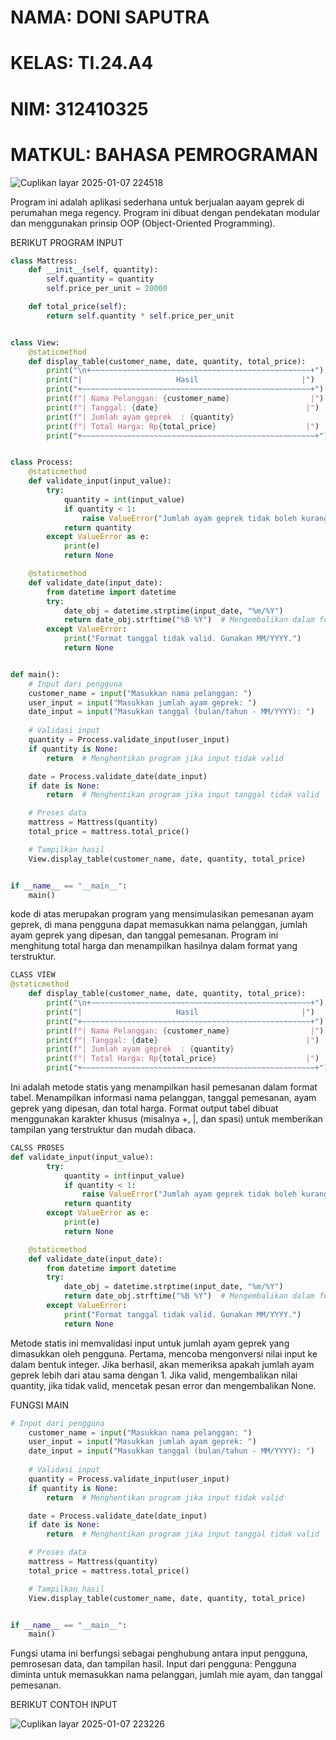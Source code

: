 # NAMA: DONI SAPUTRA
# KELAS: TI.24.A4
# NIM: 312410325
# MATKUL: BAHASA PEMROGRAMAN


![Cuplikan layar 2025-01-07 224518](https://github.com/user-attachments/assets/9680106d-6a73-4dd1-aea7-bf7d7ed83ac5)


Program ini adalah aplikasi sederhana untuk berjualan aayam geprek di perumahan mega regency. Program ini dibuat dengan pendekatan modular dan menggunakan prinsip OOP (Object-Oriented Programming).

BERIKUT PROGRAM INPUT

```python
class Mattress:
    def __init__(self, quantity):
        self.quantity = quantity
        self.price_per_unit = 20000

    def total_price(self):
        return self.quantity * self.price_per_unit


class View:
    @staticmethod
    def display_table(customer_name, date, quantity, total_price):
        print("\n+~~~~~~~~~~~~~~~~~~~~~~~~~~~~~~~~~~~~~~~~~~~~~~~~~+")
        print("|                     Hasil                       |")
        print("+~~~~~~~~~~~~~~~~~~~~~~~~~~~~~~~~~~~~~~~~~~~~~~~~~~~+")
        print(f"| Nama Pelanggan: {customer_name}                  |")
        print(f"| Tanggal: {date}                                 |")
        print(f"| Jumlah ayam geprek  : {quantity}                        |")
        print(f"| Total Harga: Rp{total_price}                    |")
        print("+~~~~~~~~~~~~~~~~~~~~~~~~~~~~~~~~~~~~~~~~~~~~~~~~~~~~+")


class Process:
    @staticmethod
    def validate_input(input_value):
        try:
            quantity = int(input_value)
            if quantity < 1:
                raise ValueError("Jumlah ayam geprek tidak boleh kurang dari 1.")
            return quantity
        except ValueError as e:
            print(e)
            return None

    @staticmethod
    def validate_date(input_date):
        from datetime import datetime
        try:
            date_obj = datetime.strptime(input_date, "%m/%Y")
            return date_obj.strftime("%B %Y")  # Mengembalikan dalam format Bulan Tahun
        except ValueError:
            print("Format tanggal tidak valid. Gunakan MM/YYYY.")
            return None


def main():
    # Input dari pengguna
    customer_name = input("Masukkan nama pelanggan: ")
    user_input = input("Masukkan jumlah ayam geprek: ")
    date_input = input("Masukkan tanggal (bulan/tahun - MM/YYYY): ")
    
    # Validasi input
    quantity = Process.validate_input(user_input)
    if quantity is None:
        return  # Menghentikan program jika input tidak valid

    date = Process.validate_date(date_input)
    if date is None:
        return  # Menghentikan program jika input tanggal tidak valid

    # Proses data
    mattress = Mattress(quantity)
    total_price = mattress.total_price()

    # Tampilkan hasil
    View.display_table(customer_name, date, quantity, total_price)


if __name__ == "__main__":
    main()
```

kode di atas merupakan program yang mensimulasikan pemesanan ayam geprek, di mana pengguna dapat memasukkan nama pelanggan, jumlah ayam geprek yang dipesan, dan tanggal pemesanan. Program ini menghitung total harga dan menampilkan hasilnya dalam format yang terstruktur.

```python
CLASS VIEW
@staticmethod
    def display_table(customer_name, date, quantity, total_price):
        print("\n+~~~~~~~~~~~~~~~~~~~~~~~~~~~~~~~~~~~~~~~~~~~~~~~~~+")
        print("|                     Hasil                       |")
        print("+~~~~~~~~~~~~~~~~~~~~~~~~~~~~~~~~~~~~~~~~~~~~~~~~~~~+")
        print(f"| Nama Pelanggan: {customer_name}                  |")
        print(f"| Tanggal: {date}                                 |")
        print(f"| Jumlah ayam geprek  : {quantity}                        |")
        print(f"| Total Harga: Rp{total_price}                    |")
        print("+~~~~~~~~~~~~~~~~~~~~~~~~~~~~~~~~~~~~~~~~~~~~~~~~~~~~+")
```

Ini adalah metode statis yang menampilkan hasil pemesanan dalam format tabel. Menampilkan informasi nama pelanggan, tanggal pemesanan, ayam geprek yang dipesan, dan total harga. Format output tabel dibuat menggunakan karakter khusus (misalnya +, |, dan spasi) untuk memberikan tampilan yang terstruktur dan mudah dibaca.

```python
CALSS PROSES
def validate_input(input_value):
        try:
            quantity = int(input_value)
            if quantity < 1:
                raise ValueError("Jumlah ayam geprek tidak boleh kurang dari 1.")
            return quantity
        except ValueError as e:
            print(e)
            return None

    @staticmethod
    def validate_date(input_date):
        from datetime import datetime
        try:
            date_obj = datetime.strptime(input_date, "%m/%Y")
            return date_obj.strftime("%B %Y")  # Mengembalikan dalam format Bulan Tahun
        except ValueError:
            print("Format tanggal tidak valid. Gunakan MM/YYYY.")
            return None
```

Metode statis ini memvalidasi input untuk jumlah ayam geprek yang dimasukkan oleh pengguna. Pertama, mencoba mengonversi nilai input ke dalam bentuk integer. Jika berhasil, akan memeriksa apakah jumlah ayam geprek lebih dari atau sama dengan 1. Jika valid, mengembalikan nilai quantity, jika tidak valid, mencetak pesan error dan mengembalikan None.

FUNGSI MAIN
```python
# Input dari pengguna
    customer_name = input("Masukkan nama pelanggan: ")
    user_input = input("Masukkan jumlah ayam geprek: ")
    date_input = input("Masukkan tanggal (bulan/tahun - MM/YYYY): ")
    
    # Validasi input
    quantity = Process.validate_input(user_input)
    if quantity is None:
        return  # Menghentikan program jika input tidak valid

    date = Process.validate_date(date_input)
    if date is None:
        return  # Menghentikan program jika input tanggal tidak valid

    # Proses data
    mattress = Mattress(quantity)
    total_price = mattress.total_price()

    # Tampilkan hasil
    View.display_table(customer_name, date, quantity, total_price)


if __name__ == "__main__":
    main()
```

Fungsi utama ini berfungsi sebagai penghubung antara input pengguna, pemrosesan data, dan tampilan hasil. Input dari pengguna: Pengguna diminta untuk memasukkan nama pelanggan, jumlah mie ayam, dan tanggal pemesanan.

BERIKUT CONTOH INPUT

![Cuplikan layar 2025-01-07 223226](https://github.com/user-attachments/assets/5f9ccad6-c016-4bbb-9b02-168569084313)

